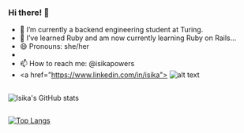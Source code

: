 ### Hi there! 👋

- 🔭 I’m currently a backend engineering student at Turing.
- 🌱 I’ve learned Ruby and am now currently learning Ruby on Rails...
- 😄 Pronouns: she/her
- 
- 📫 How to reach me: @isikapowers
- <a href=”https://www.linkedin.com/in/isika"> ![alt text](https://img.shields.io/badge/-LinkedIn-0e76a8?style=plastic&logo=linkedIn)</a>


##
![Isika's GitHub stats](https://github-readme-stats.vercel.app/api?username=isikapowers&show_icons=true&theme=nightowl)

##
[![Top Langs](https://github-readme-stats.vercel.app/api/top-langs/?username=isikapowers&layout=compact&theme=nightowl)](https://github.com/isikapowers/github-readme-stats)

## 


